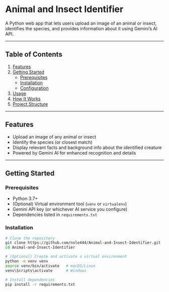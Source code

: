 # Animal and Insect Identifier

A Python web app that lets users upload an image of an animal or insect, identifies the species, and provides information about it using Gemini’s AI API.

---

## Table of Contents

1. [Features](#features)  
2. [Getting Started](#getting-started)  
   - [Prerequisites](#prerequisites)  
   - [Installation](#installation)  
   - [Configuration](#configuration)  
3. [Usage](#usage)  
4. [How It Works](#how-it-works)  
5. [Project Structure](#project-structure)  

---

## Features

- Upload an image of any animal or insect  
- Identify the species (or closest match)  
- Display relevant facts and background info about the identified creature  
- Powered by Gemini AI for enhanced recognition and details  

---

## Getting Started

### Prerequisites

- Python 3.7+  
- (Optional) Virtual environment tool (`venv` or `virtualenv`)  
- Gemini API key (or whichever AI service you configure)  
- Dependencies listed in `requirements.txt`  

### Installation

```bash
# Clone the repository
git clone https://github.com/nole444/Animal-and-Insect-Identifier.git
cd Animal-and-Insect-Identifier

# (Optional) Create and activate a virtual environment
python -m venv venv
source venv/bin/activate   # macOS/Linux
venv\Scripts\activate      # Windows

# Install dependencies
pip install -r requirements.txt
